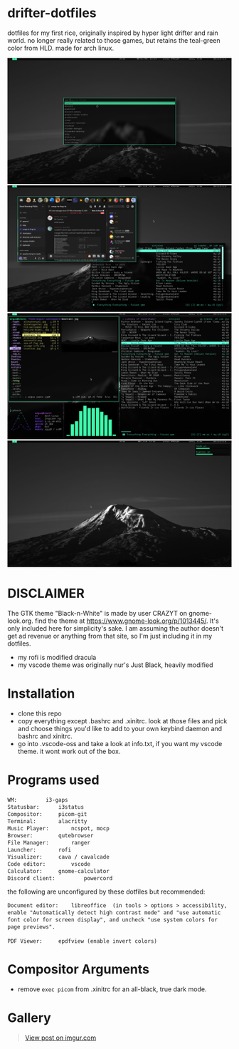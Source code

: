 # drifter-dotfiles

dotfiles for my first rice, originally inspired by hyper light drifter and rain world. no longer really related to those games, but retains the teal-green color from HLD. made for arch linux.

![preview](screenshots/screenshot_2021-12-23_11:21:08.png)
![preview](screenshots/screenshot_2021-12-23_11:23:29.png)
![preview](screenshots/screenshot_2021-12-23_11:25:17.png)
![preview](screenshots/screenshot_2021-12-23_11:26:20.png)


# DISCLAIMER

The GTK theme "Black-n-White" is made by user CRAZYT on gnome-look.org.  find the theme at https://www.gnome-look.org/p/1013445/. It's only included here for simplicity's sake. I am assuming the author doesn't get ad revenue or anything from that site, so I'm just including it in my dotfiles.

- my rofi is modified dracula
- my vscode theme was originally nur's Just Black, heavily modified

# Installation
- clone this repo
- copy everything except .bashrc and .xinitrc. look at those files and pick and choose things you'd like to add to your own keybind daemon and bashrc and xinitrc.
- go into .vscode-oss and take a look at info.txt, if you want my vscode theme. it wont work out of the box.

# Programs used

```
WM:			i3-gaps 
Statusbar:		i3status
Compositor:		picom-git
Terminal:		alacritty
Music Player:		ncspot, mocp
Browser:		qutebrowser
File Manager:		ranger
Launcher:		rofi
Visualizer:		cava / cavalcade
Code editor:		vscode
Calculator:		gnome-calculator
Discord client:	        powercord
```

the following are unconfigured by these dotfiles but recommended:
```
Document editor:	libreoffice  (in tools > options > accessibility,
enable "Automatically detect high contrast mode" and "use automatic
font color for screen display", and uncheck "use system colors for
page previews".

PDF Viewer:		epdfview (enable invert colors)
```

# Compositor Arguments

- remove ``exec picom`` from .xinitrc for an all-black, true dark mode.

# Gallery

<blockquote class="imgur-embed-pub" lang="en" data-id="a/2wWZDmC"><a href="//imgur.com/a/2wWZDmC">View post on imgur.com</a></blockquote><script async src="//s.imgur.com/min/embed.js" charset="utf-8"></script>
